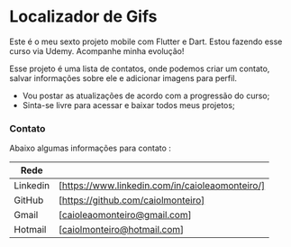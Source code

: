 # Localizador de Gifs

Este é o meu sexto projeto mobile com Flutter e Dart. Estou fazendo esse curso via Udemy. Acompanhe minha evolução!

Esse projeto é uma lista de contatos, onde podemos criar um contato, salvar informações sobre ele e adicionar imagens para perfil.

  - Vou postar as atualizações de acordo com a progressão do curso;
  - Sinta-se livre para acessar e baixar todos meus projetos;

### Contato

Abaixo algumas informações para contato :

| Rede |  |
| ------ | ------ |
| Linkedin | [https://www.linkedin.com/in/caioleaomonteiro/] |
| GitHub | [https://github.com/caiolmonteiro] |
| Gmail | [caioleaomonteiro@gmail.com] |
| Hotmail | [caiolmonteiro@hotmail.com] |